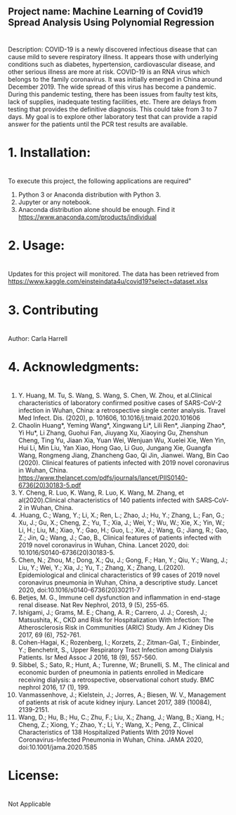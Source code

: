 ## Project name: Machine Learning of Covid19 Spread Analysis Using Polynomial Regression 

#
Description: COVID-19 is a newly discovered infectious disease that can cause mild to severe respiratory illness.  It appears those with underlying conditions such as diabetes, hypertension, cardiovascular disease, and other serious illness are more at risk.  COVID-19 is an RNA virus which belongs to the family coronavirus.  It was initially emerged in China around December 2019.  The wide spread of this virus has become a pandemic. During this pandemic testing, there has been issues from faulty test kits, lack of supplies, inadequate testing facilities, etc. There are delays from testing that provides the definitive diagnosis.  This could take from 3 to 7 days. My goal is to explore other laboratory test that can provide a rapid answer for the patients until the PCR test results are available.
#
# 1. Installation: 
#
To execute this project, the following applications are required"
 1. Python 3 or Anaconda distribution with Python 3.
 2. Jupyter or any notebook.
 3. Anaconda distribution alone should be enough. Find it https://www.anaconda.com/products/individual
 #
# 2. Usage:
# 
Updates for this project will monitored.  The data has been retrieved from  https://www.kaggle.com/einsteindata4u/covid19?select=dataset.xlsx
#
# 3. Contributing
#
Author:  Carla Harrell
#
# 4. Acknowledgments:
#
1.	Y. Huang, M. Tu, S. Wang, S. Wang, S. Chen, W. Zhou, et al.Clinical characteristics of laboratory confirmed positive cases of SARS-CoV-2 infection in Wuhan, China: a retrospective single center analysis. Travel Med Infect. Dis. (2020), p. 101606, 10.1016/j.tmaid.2020.101606
2.	Chaolin Huang*, Yeming Wang*, Xingwang Li*, Lili Ren*, Jianping Zhao*, Yi Hu*, Li Zhang, Guohui Fan, Jiuyang Xu, Xiaoying Gu, Zhenshun Cheng, Ting Yu, Jiaan Xia, Yuan Wei, Wenjuan Wu, Xuelei Xie, Wen Yin, Hui Li, Min Liu, Yan Xiao, Hong Gao, Li Guo, Jungang Xie, Guangfa Wang, Rongmeng Jiang, Zhancheng Gao, Qi Jin, Jianwei.  Wang, Bin Cao (2020). Clinical features of patients infected with 2019 novel coronavirus in Wuhan, China. https://www.thelancet.com/pdfs/journals/lancet/PIIS0140-6736(20)30183-5.pdf
3.	Y. Cheng, R. Luo, K. Wang, R. Luo, K. Wang, M. Zhang, et al(2020).Clinical characteristics of 140 patients infected with SARS‐CoV‐2 in Wuhan, China.
4.	.Huang, C.; Wang, Y.; Li, X.; Ren, L.; Zhao, J.; Hu, Y.; Zhang, L.; Fan, G.; Xu, J.; Gu, X.; Cheng, Z.; Yu, T.; Xia, J.; Wei, Y.; Wu, W.; Xie, X.; Yin, W.; Li, H.; Liu, M.; Xiao, Y.; Gao, H.; Guo, L.; Xie, J.; Wang, G.; Jiang, R.; Gao, Z.; Jin, Q.; Wang, J.; Cao, B., Clinical features of patients infected with 2019 novel coronavirus in Wuhan, China. Lancet 2020, doi: 10.1016/S0140-6736(20)30183-5.
5.	Chen, N.; Zhou, M.; Dong, X.; Qu, J.; Gong, F.; Han, Y.; Qiu, Y.; Wang, J.; Liu, Y.; Wei, Y.; Xia, J.; Yu, T.; Zhang, X.; Zhang, L.(2020). Epidemiological and clinical characteristics of 99 cases of 2019 novel coronavirus pneumonia in Wuhan, China, a descriptive study. Lancet 2020, doi:10.1016/s0140-6736(20)30211-7 
6.	Betjes, M. G., Immune cell dysfunction and inflammation in end-stage renal disease. Nat Rev Nephrol, 2013, 9 (5), 255-65. 
7.	Ishigami, J.; Grams, M. E.; Chang, A. R.; Carrero, J. J.; Coresh, J.; Matsushita, K., CKD and Risk for Hospitalization With Infection: The Atherosclerosis Risk in Communities (ARIC) Study. Am J Kidney Dis 2017, 69 (6), 752-761.
8.	Cohen-Hagai, K.; Rozenberg, I.; Korzets, Z.; Zitman-Gal, T.; Einbinder, Y.; Benchetrit, S., Upper Respiratory Tract Infection among Dialysis Patients. Isr Med Assoc J 2016, 18 (9), 557-560. 
9.	Sibbel, S.; Sato, R.; Hunt, A.; Turenne, W.; Brunelli, S. M., The clinical and economic burden of pneumonia in patients enrolled in Medicare receiving dialysis: a retrospective, observational cohort study. BMC nephrol 2016, 17 (1), 199. 
10.	Vanmassenhove, J.; Kielstein, J.; Jorres, A.; Biesen, W. V., Management of patients at risk of acute kidney injury. Lancet 2017, 389 (10084), 2139-2151. 
11.	Wang, D.; Hu, B.; Hu, C.; Zhu, F.; Liu, X.; Zhang, J.; Wang, B.; Xiang, H.; Cheng, Z.; Xiong, Y.; Zhao, Y.; Li, Y.; Wang, X.; Peng, Z., Clinical Characteristics of 138 Hospitalized Patients With 2019 Novel Coronavirus-Infected Pneumonia in Wuhan, China. JAMA 2020, doi:10.1001/jama.2020.1585
#
# License:
#
Not Applicable
#
